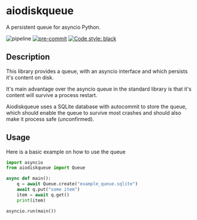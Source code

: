 # aiodiskqueue

A persistent queue for asyncio Python.

![pipeline](https://github.com/ErikKalkoken/aiodiskqueue/actions/workflows/main.yml/badge.svg)
[![pre-commit](https://img.shields.io/badge/pre--commit-enabled-brightgreen?logo=pre-commit&logoColor=white)](https://github.com/pre-commit/pre-commit)
[![Code style: black](https://img.shields.io/badge/code%20style-black-000000.svg)](https://github.com/psf/black)

## Description

This library provides a queue, with an asyncio interface and which persists it's content on disk.

It's main advantage over the asyncio queue in the standard library is that it's content will survive a process restart.

Aiodiskqueue uses a SQLite database with autocommit to store the queue, which should enable the queue to survive most crashes and should also make it process safe (unconfirmed).

## Usage

Here is a basic example on how to use the queue

```python
import asyncio
from aiodiskqueue import Queue

async def main():
    q = await Queue.create("example_queue.sqlite")
    await q.put("some item")
    item = await q.get()
    print(item)

asyncio.run(main())

```
